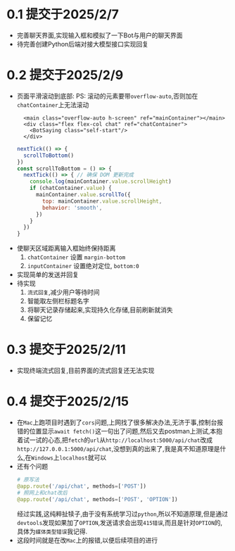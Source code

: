 # 0.1 提交于2025/2/7
- 完善聊天界面,实现输入框和模拟了一下Bot与用户的聊天界面
- 待完善创建Python后端对接大模型接口实现回复

# 0.2 提交于2025/2/9
- 页面平滑滚动到底部:
  PS: 滚动的元素要带`overflow-auto`,否则加在`chatContainer`上无法滚动
  ``` vue
    <main class="overflow-auto h-screen" ref="mainContainer"></main>
    <div class="flex flex-col chat" ref="chatContainer">
      <BotSaying class="self-start"/>
    </div>
  ```
  ``` javascript
  nextTick(() => {
    scrollToBottom()
  })
  const scrollToBottom = () => {
    nextTick(() => { // 确保 DOM 更新完成
      console.log(mainContainer.value.scrollHeight)
      if (chatContainer.value) {
        mainContainer.value.scrollTo({
          top: mainContainer.value.scrollHeight,
          behavior: 'smooth',
        })
      }
    })
  }
  ```
- 使聊天区域距离输入框始终保持距离
  1. `chatContainer` 设置 `margin-bottom`
  2. `inputContainer` 设置绝对定位, `bottom:0`
- 实现简单的发送并回复
- 待实现
  1. `流式回复`,减少用户等待时间
  2. 智能取左侧栏标题名字
  3. 将聊天记录存储起来,实现持久化存储,目前刷新就消失
  4. 保留记忆


# 0.3 提交于2025/2/11
- 实现终端流式回复,目前界面的流式回复还无法实现


# 0.4 提交于2025/2/15
- 在`Mac`上跑项目时遇到了`cors`问题,上网找了很多解决办法,无济于事,控制台报错的位置显示`await fetch()`这一句出了问题,然后又去postman上测试,本抱着试一试的心态,把`fetch`的`url`从`http://localhost:5000/api/chat`改成`http://127.0.0.1:5000/api/chat`,没想到真的出来了,我是真不知道原理是什么,在`Windows`上`localhost`就可以
- 还有个问题
  ``` python
  # 原写法
  @app.route('/api/chat', methods=['POST'])
  # 照网上和chat改后
  @app.route('/api/chat', methods=['POST', 'OPTION'])
  ```
  经过实践,这纯粹扯犊子,由于没有系统学习过`python`,所以不知道原理,但是通过`devtools`发现如果加了`OPTION`,发送请求会出现`415错误`,而且是针对`OPTION`的,具体为`媒体类型错误`我记得.
- 这段时间就是在改`Mac`上的报错,以便后续项目的进行